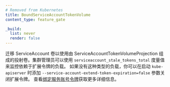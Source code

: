 ```yaml
---
# Removed from Kubernetes
title: BoundServiceAccountTokenVolume
content_type: feature_gate

_build:
  list: never
  render: false
---
```


<!--
Migrate ServiceAccount volumes to use a projected volume
consisting of a ServiceAccountTokenVolumeProjection. Cluster admins can use metric
`serviceaccount_stale_tokens_total` to monitor workloads that are depending on the extended
tokens. If there are no such workloads, turn off extended tokens by starting `kube-apiserver` with
flag `--service-account-extend-token-expiration=false`.
Check [Bound Service Account Tokens](https://github.com/kubernetes/enhancements/blob/master/keps/sig-auth/1205-bound-service-account-tokens/README.md)
for more details.
-->
迁移 ServiceAccount 卷以使用由
ServiceAccountTokenVolumeProjection 组成的投射卷。集群管理员可以使用
`serviceaccount_stale_tokens_total` 度量值来监控依赖于扩展令牌的负载。
如果没有这种类型的负载，你可以在启动 `kube-apiserver` 时添加
`--service-account-extend-token-expiration=false` 参数关闭扩展令牌。
查看[绑定服务账号令牌](https://github.com/kubernetes/enhancements/blob/master/keps/sig-auth/1205-bound-service-account-tokens/README.md)获取更多详细信息。
